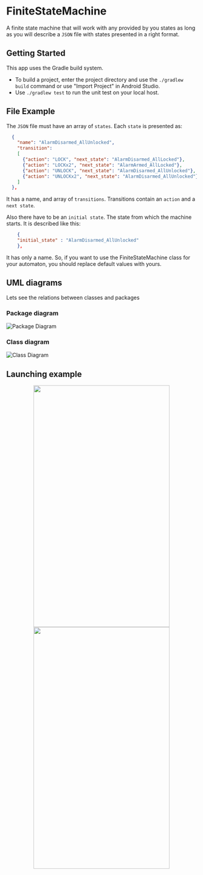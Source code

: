 # FiniteStateMachine
A finite state machine that will work with any provided by you states as long as you will describe a `JSON` file with states presented in a right format.

## Getting Started

This app uses the Gradle build system. 

* To build a project, enter the project directory and use the `./gradlew build` command or use "Import Project" in Android Studio.
* Use `./gradlew test` to run the unit test on your local host.

## File Example

The `JSON` file must have an array of `states`. Each `state` is presented as:

```json
  {
    "name": "AlarmDisarmed_AllUnlocked",
    "transition":
    [
      {"action": "LOCK", "next_state": "AlarmDisarmed_AllLocked"},
      {"action": "LOCKx2", "next_state": "AlarmArmed_AllLocked"},
      {"action": "UNLOCK", "next_state": "AlarmDisarmed_AllUnlocked"},
      {"action": "UNLOCKx2", "next_state": "AlarmDisarmed_AllUnlocked"}
    ]
  },
  ```
  It has a name, and array of `transitions`. Transitions contain an `action` and a `next state`. 

Also there have to be an `initial state`. The state from which the machine starts. It is described like this:

```json
    {
    "initial_state" : "AlarmDisarmed_AllUnlocked"
    },
```

It has only a name. So, if you want to use the FiniteStateMachine class for your automaton, you should replace default values with yours.

## UML diagrams
Lets see the relations between classes and packages
### Package diagram
![Package Diagram](http://1.1m.yt/oVkFnzi.png)
### Class diagram
![Class Diagram](http://1.1m.yt/Igee0Sl.png)

## Launching example
<p align="center">
  <img src="http://3.1m.yt/GvWMesJ.png" width="360" height="640">    <img src="http://3.1m.yt/-ICteQu.png" width="360" height="640">
  </p>

